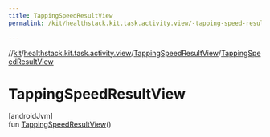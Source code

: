 ```yaml
---
title: TappingSpeedResultView
permalink: /kit/healthstack.kit.task.activity.view/-tapping-speed-result-view/-tapping-speed-result-view.html

---
```

//[kit](../../../index.html)/[healthstack.kit.task.activity.view](../index.html)/[TappingSpeedResultView](index.html)/[TappingSpeedResultView](-tapping-speed-result-view.html)



# TappingSpeedResultView



[androidJvm]\
fun [TappingSpeedResultView](-tapping-speed-result-view.html)()




